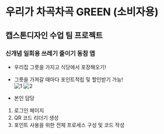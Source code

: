 # 우리가 차곡차곡 GREEN (소비자용)
## 캡스톤디자인 수업 팀 프로젝트
### 신개념 일회용 쓰레기 줄이기 동참 앱

- 우리집 그릇을 가지고 식당에서 포장해오기!
- 그릇을 가져갈 때마다 포인트적립 및 할인받기 가능!<br>
![1](https://user-images.githubusercontent.com/71006256/93233442-0ba9b000-f7b6-11ea-82d8-6455bc6973f3.png)
![2](https://user-images.githubusercontent.com/71006256/93233448-0c424680-f7b6-11ea-975f-9537d9955714.png)



- 본인 담당

1. 로그인 페이지
2. QR 코드 리더기 생성
3. 포인트 사용을 위한 전체 프로세스 구성 및 코드 작성

